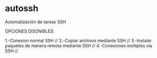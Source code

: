 # autossh
Automatización de tareas SSH

OPCIONES DISONIBLES:

1.-Conexion normal SSH //
2.-Copiar archivos mediante SSH //
3.-Instalar paquetes de manera remota mediante SSH //
4.-Conexiones múltiples via SSH //
